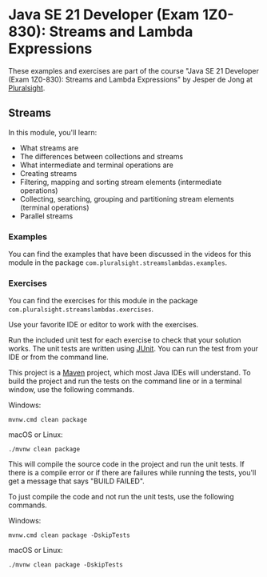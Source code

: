 # Java SE 21 Developer (Exam 1Z0-830): Streams and Lambda Expressions

These examples and exercises are part of the course "Java SE 21 Developer (Exam 1Z0-830): Streams and Lambda Expressions" by Jesper de Jong
at [Pluralsight](https://www.pluralsight.com/).

## Streams

In this module, you'll learn:

* What streams are
* The differences between collections and streams
* What intermediate and terminal operations are
* Creating streams
* Filtering, mapping and sorting stream elements (intermediate operations)
* Collecting, searching, grouping and partitioning stream elements (terminal operations)
* Parallel streams

### Examples

You can find the examples that have been discussed in the videos for this module in the package
`com.pluralsight.streamslambdas.examples`.

### Exercises

You can find the exercises for this module in the package `com.pluralsight.streamslambdas.exercises`.

Use your favorite IDE or editor to work with the exercises.

Run the included unit test for each exercise to check that your solution works. The unit tests are written using
[JUnit](http://junit.org/). You can run the test from your IDE or from the command line.

This project is a [Maven](http://maven.apache.org/) project, which most Java IDEs will understand.
To build the project and run the tests on the command line or in a terminal window, use the following commands.

Windows:

    mvnw.cmd clean package

macOS or Linux:

    ./mvnw clean package

This will compile the source code in the project and run the unit tests. If there is a compile error or if there are
failures while running the tests, you'll get a message that says "BUILD FAILED".

To just compile the code and not run the unit tests, use the following commands.

Windows:

    mvnw.cmd clean package -DskipTests

macOS or Linux:

    ./mvnw clean package -DskipTests

